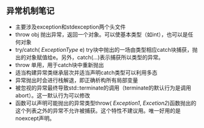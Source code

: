 ## 异常机制笔记
- 主要涉及exception和stdexception两个头文件
- throw obj 抛出异常，返回一个对象。可以使基本类型（如int），也可以是任何对象
- try/catch( *ExceptionType* e) try块中抛出的一场由类型相应catch块捕获，抛出的对象赋值给e。另外，catch(...)表示捕获所以类型的异常。
- throw 单用，用于catch块中重新抛出
- 适当构建异常类继承层次并适当声明catch类型可以利用多态
- 异常抛出时会进行栈解退，即正确析构所有局部变量
- 被忽视的异常最终导致std::terminate的调用（terminate的默认行为是调用abort）。这一默认行为可以修改
- 函数可以声明可能抛出的异常类型throw( *Exception1*, *Excetion2*)函数抛出的这个列表之外的异常不允许被捕获。这个特性不建议用。唯一好用的是noexcept声明。
